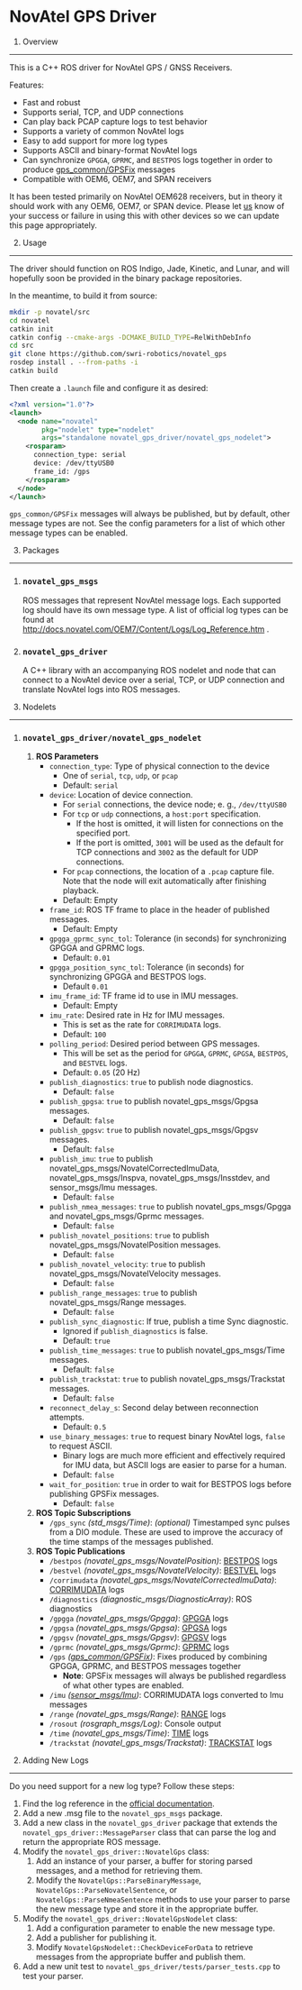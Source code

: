 NovAtel GPS Driver
==================

1. Overview
-----------

This is a C++ ROS driver for NovAtel GPS / GNSS Receivers.  

Features:

- Fast and robust
- Supports serial, TCP, and UDP connections
- Can play back PCAP capture logs to test behavior
- Supports a variety of common NovAtel logs
- Easy to add support for more log types
- Supports ASCII and binary-format NovAtel logs
- Can synchronize `GPGGA`, `GPRMC`, and `BESTPOS` logs together in order to produce 
[gps_common/GPSFix](http://docs.ros.org/kinetic/api/gps_common/html/msg/GPSFix.html) messages
- Compatible with OEM6, OEM7, and SPAN receivers

It has been tested primarily on NovAtel OEM628 receivers, but in theory it should work 
with any OEM6, OEM7, or SPAN device. Please let 
[us](mailto:preed@swri.org,kkozak@swri.org,evenator@swri.org) know of your success
or failure in using this with other devices so we can update this page appropriately.

2. Usage
--------

The driver should function on ROS Indigo, Jade, Kinetic, and Lunar, and will hopefully
soon be provided in the binary package repositories.

In the meantime, to build it from source:

```bash
mkdir -p novatel/src
cd novatel
catkin init
catkin config --cmake-args -DCMAKE_BUILD_TYPE=RelWithDebInfo
cd src
git clone https://github.com/swri-robotics/novatel_gps
rosdep install . --from-paths -i
catkin build
```

Then create a `.launch` file and configure it as desired:

```xml
<?xml version="1.0"?>
<launch>
  <node name="novatel"
        pkg="nodelet" type="nodelet"
        args="standalone novatel_gps_driver/novatel_gps_nodelet">
    <rosparam>
      connection_type: serial
      device: /dev/ttyUSB0
      frame_id: /gps
    </rosparam>
  </node>
</launch>
```

`gps_common/GPSFix` messages will always be published, but by default, other message 
types are not.  See the config parameters for a list of which other message types can be
enabled.

3. Packages
-----------
1. ### `novatel_gps_msgs`

    ROS messages that represent NovAtel message logs.  Each supported log
    should have its own message type.  A list of official log types can be found
    at http://docs.novatel.com/OEM7/Content/Logs/Log_Reference.htm .
2. ### `novatel_gps_driver`

    A C++ library with an accompanying ROS nodelet and node that can connect to 
    a NovAtel device over a serial, TCP, or UDP connection and translate NovAtel
    logs into ROS messages.

4. Nodelets
-----------

1. ### `novatel_gps_driver/novatel_gps_nodelet`
    1. **ROS Parameters**
        - `connection_type`: Type of physical connection to the device
            - One of `serial`, `tcp`, `udp`, or `pcap`
            - Default: `serial`
        - `device`: Location of device connection.
            - For `serial` connections, the device node; e. g., `/dev/ttyUSB0`
            - For `tcp` or `udp` connections, a `host:port` specification.
                - If the host is omitted, it will listen for connections on the specified port.
                - If the port is omitted, `3001` will be used as the default for TCP connections
                and `3002` as the default for UDP connections.
            - For `pcap` connections, the location of a `.pcap` capture file. 
            Note that the node will exit automatically after finishing playback.
            - Default: Empty
        - `frame_id`: ROS TF frame to place in the header of published messages.
            - Default: Empty
        - `gpgga_gprmc_sync_tol`: Tolerance (in seconds) for synchronizing GPGGA and GPRMC logs.
            - Default: `0.01`
        - `gpgga_position_sync_tol`: Tolerance (in seconds) for synchronizing GPGGA and BESTPOS logs.
            - Default `0.01`
        - `imu_frame_id`: TF frame id to use in IMU messages.
            - Default: Empty
        - `imu_rate`: Desired rate in Hz for IMU messages.
            - This is set as the rate for `CORRIMUDATA` logs.
            - Default: `100`
        - `polling_period`: Desired period between GPS messages. 
            - This will be set as the period for `GPGGA`, `GPRMC`, `GPGSA`, `BESTPOS`, 
            and `BESTVEL` logs.
            - Default: `0.05` (20 Hz)
        - `publish_diagnostics`: `true` to publish node diagnostics.
            - Default: `false`
        - `publish_gpgsa`: `true` to publish novatel_gps_msgs/Gpgsa messages.
            - Default: `false`
        - `publish_gpgsv`: `true` to publish novatel_gps_msgs/Gpgsv messages.
            - Default: `false`
        - `publish_imu`: `true` to publish novatel_gps_msgs/NovatelCorrectedImuData, novatel_gps_msgs/Inspva,
         novatel_gps_msgs/Insstdev, and sensor_msgs/Imu messages.
            - Default: `false`
        - `publish_nmea_messages`: `true` to publish novatel_gps_msgs/Gpgga and novatel_gps_msgs/Gprmc messages.
            - Default: `false`
        - `publish_novatel_positions`: `true` to publish novatel_gps_msgs/NovatelPosition messages.
            - Default: `false`
        - `publish_novatel_velocity`: `true` to publish novatel_gps_msgs/NovatelVelocity messages.
            - Default: `false`
        - `publish_range_messages`: `true` to publish novatel_gps_msgs/Range messages.
            - Default: `false`
        - `publish_sync_diagnostic`: If true, publish a time Sync diagnostic.
            - Ignored if `publish_diagnostics` is false.
            - Default: `true`
        - `publish_time_messages`: `true` to publish novatel_gps_msgs/Time messages.
            - Default: `false`
        - `publish_trackstat`: `true` to publish novatel_gps_msgs/Trackstat messages.
            - Default: `false`
        - `reconnect_delay_s`: Second delay between reconnection attempts.
            - Default: `0.5`
        - `use_binary_messages`: `true` to request binary NovAtel logs, `false` to request ASCII.
            - Binary logs are much more efficient and effectively required for IMU data,
            but ASCII logs are easier to parse for a human.
            - Default: `false`
        - `wait_for_position`: `true` in order to wait for BESTPOS logs before publishing GPSFix messages.
            - Default: `false`
    2. **ROS Topic Subscriptions**
        - `/gps_sync` *(std_msgs/Time)*: *(optional)* Timestamped sync pulses from a DIO module. 
    These are used to improve the accuracy of the time stamps of the messages published.
    3. **ROS Topic Publications**
        - `/bestpos` *(novatel_gps_msgs/NovatelPosition)*: [BESTPOS](http://docs.novatel.com/OEM7/Content/Logs/BESTPOS.htm) logs
        - `/bestvel` *(novatel_gps_msgs/NovatelVelocity)*: [BESTVEL](http://docs.novatel.com/OEM7/Content/Logs/BESTVEL.htm) logs
        - `/corrimudata` *(novatel_gps_msgs/NovatelCorrectedImuData)*: [CORRIMUDATA](http://docs.novatel.com/OEM7/Content/SPAN_Logs/CORRIMUDATA.htm) logs
        - `/diagnostics` *(diagnostic_msgs/DiagnosticArray)*: ROS diagnostics
        - `/gpgga` *(novatel_gps_msgs/Gpgga)*: [GPGGA](http://docs.novatel.com/OEM7/Content/Logs/GPGGA.htm) logs
        - `/gpgsa` *(novatel_gps_msgs/Gpgsa)*: [GPGSA](http://docs.novatel.com/OEM7/Content/Logs/GPGSA.htm) logs
        - `/gpgsv` *(novatel_gps_msgs/Gpgsv)*: [GPGSV](http://docs.novatel.com/OEM7/Content/Logs/GPGSV.htm) logs
        - `/gprmc` *(novatel_gps_msgs/Gprmc)*: [GPRMC](http://docs.novatel.com/OEM7/Content/Logs/GPRMC.htm) logs
        - `/gps` *([gps_common/GPSFix](http://docs.ros.org/kinetic/api/gps_common/html/msg/GPSFix.html))*: Fixes produced by combining GPGGA, GPRMC, and BESTPOS messages together
            - **Note**:  GPSFix messages will always be published regardless of what other types are enabled.
        - `/imu` *([sensor_msgs/Imu](http://docs.ros.org/api/sensor_msgs/html/msg/Imu.html))*: CORRIMUDATA logs converted to Imu messages
        - `/range` *(novatel_gps_msgs/Range)*: [RANGE](http://docs.novatel.com/OEM7/Content/Logs/RANGE.htm) logs
        - `/rosout` *(rosgraph_msgs/Log)*: Console output
        - `/time` *(novatel_gps_msgs/Time)*: [TIME](http://docs.novatel.com/OEM7/Content/Logs/TIME.htm) logs
        - `/trackstat` *(novatel_gps_msgs/Trackstat)*: [TRACKSTAT](http://docs.novatel.com/OEM7/Content/Logs/TRACKSTAT.htm) logs

5. Adding New Logs
------------------

Do you need support for a new log type?  Follow these steps:

1. Find the log reference in the [official documentation](http://docs.novatel.com/OEM7/Content/Logs/Log_Reference.htm).
2. Add a new .msg file to the `novatel_gps_msgs` package.
3. Add a new class in the `novatel_gps_driver` package that extends the `novatel_gps_driver::MessageParser` class that
can parse the log and return the appropriate ROS message.
4. Modify the `novatel_gps_driver::NovatelGps` class:
    1. Add an instance of your parser, a buffer for storing parsed messages, and a method for retrieving them.
    2. Modify the `NovatelGps::ParseBinaryMessage`, `NovatelGps::ParseNovatelSentence`, 
    or `NovatelGps::ParseNmeaSentence` methods to use your parser to parse the new message type
    and store it in the appropriate buffer.
5. Modify the `novatel_gps_driver::NovatelGpsNodelet` class:
    1. Add a configuration parameter to enable the new message type.
    2. Add a publisher for publishing it.
    3. Modify `NovatelGpsNodelet::CheckDeviceForData` to retrieve messages from
    the appropriate buffer and publish them.
6. Add a new unit test to `novatel_gps_driver/tests/parser_tests.cpp` to test your parser.

